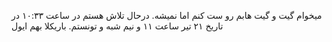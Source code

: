 میخوام گیت و گیت هابم رو ست کنم اما نمیشه. درحال تلاش هستم در ساعت ۱۰:۳۳ در تاریخ ۲۱ تیر
ساعت ۱۱ و نیم شبه و تونستم. باریکلا بهم ایول